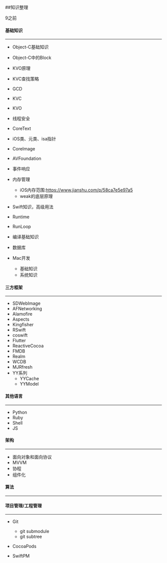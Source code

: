 ##知识整理

9之前



#### 基础知识

------

- Object-C基础知识

- Object-C中的Block

- KVO原理

- KVC查找策略

- GCD

- KVC

- KVO

- 线程安全

- CoreText

- iOS类、元类、isa指针

- CoreImage

- AVFoundation

- 事件响应

- 内存管理

  - iOS内存范围:https://www.jianshu.com/p/58ca7e5e97a5
  - weak的底层原理

- Swift知识，高级用法

- Runtime

- RunLoop

- 编译基础知识

- 数据库

- Mac开发

  - 基础知识
  - 系统知识

  

#### 三方框架

------

- SDWebImage
- AFNetworking
- Alamofire
- Aspects
- Kingfisher
- RSwift
- coswift
- Flutter
- ReactiveCocoa
- FMDB
- Realm
- WCDB
- MJRfresh
- YY系列
  - YYCache
  - YYModel



#### 其他语言

-----

- Python
- Ruby
- Shell
- JS



#### 架构

-------

- 面向对象和面向协议
- MVVM
- 协程
- 组件化



#### 算法

-------



#### 项目管理/工程管理

------

- Git

  - git submodule
  - git subtree

- CocoaPods

- SwiftPM

  
